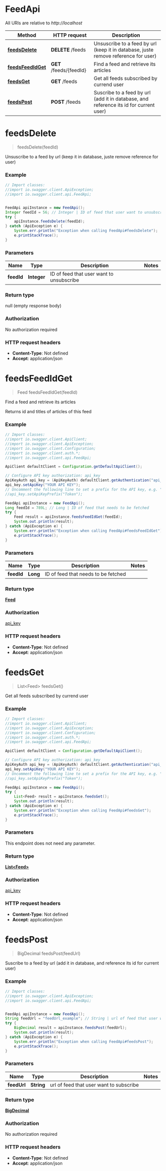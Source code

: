 # FeedApi

All URIs are relative to *http://localhost*

Method | HTTP request | Description
------------- | ------------- | -------------
[**feedsDelete**](FeedApi.md#feedsDelete) | **DELETE** /feeds | Unsuscribe to a feed by url (keep it in database, juste remove reference for user)
[**feedsFeedIdGet**](FeedApi.md#feedsFeedIdGet) | **GET** /feeds/{feedId} | Find a feed and retrieve its articles
[**feedsGet**](FeedApi.md#feedsGet) | **GET** /feeds | Get all feeds subscribed by currend user
[**feedsPost**](FeedApi.md#feedsPost) | **POST** /feeds | Suscribe to a feed by url (add it in database, and reference its id for current user)


<a name="feedsDelete"></a>
# **feedsDelete**
> feedsDelete(feedId)

Unsuscribe to a feed by url (keep it in database, juste remove reference for user)

### Example
```java
// Import classes:
//import io.swagger.client.ApiException;
//import io.swagger.client.api.FeedApi;


FeedApi apiInstance = new FeedApi();
Integer feedId = 56; // Integer | ID of feed that user want to unsubscribe
try {
    apiInstance.feedsDelete(feedId);
} catch (ApiException e) {
    System.err.println("Exception when calling FeedApi#feedsDelete");
    e.printStackTrace();
}
```

### Parameters

Name | Type | Description  | Notes
------------- | ------------- | ------------- | -------------
 **feedId** | **Integer**| ID of feed that user want to unsubscribe |

### Return type

null (empty response body)

### Authorization

No authorization required

### HTTP request headers

 - **Content-Type**: Not defined
 - **Accept**: application/json

<a name="feedsFeedIdGet"></a>
# **feedsFeedIdGet**
> Feed feedsFeedIdGet(feedId)

Find a feed and retrieve its articles

Returns id and titles of articles of this feed

### Example
```java
// Import classes:
//import io.swagger.client.ApiClient;
//import io.swagger.client.ApiException;
//import io.swagger.client.Configuration;
//import io.swagger.client.auth.*;
//import io.swagger.client.api.FeedApi;

ApiClient defaultClient = Configuration.getDefaultApiClient();

// Configure API key authorization: api_key
ApiKeyAuth api_key = (ApiKeyAuth) defaultClient.getAuthentication("api_key");
api_key.setApiKey("YOUR API KEY");
// Uncomment the following line to set a prefix for the API key, e.g. "Token" (defaults to null)
//api_key.setApiKeyPrefix("Token");

FeedApi apiInstance = new FeedApi();
Long feedId = 789L; // Long | ID of feed that needs to be fetched
try {
    Feed result = apiInstance.feedsFeedIdGet(feedId);
    System.out.println(result);
} catch (ApiException e) {
    System.err.println("Exception when calling FeedApi#feedsFeedIdGet");
    e.printStackTrace();
}
```

### Parameters

Name | Type | Description  | Notes
------------- | ------------- | ------------- | -------------
 **feedId** | **Long**| ID of feed that needs to be fetched |

### Return type

[**Feed**](Feed.md)

### Authorization

[api_key](../README.md#api_key)

### HTTP request headers

 - **Content-Type**: Not defined
 - **Accept**: application/json

<a name="feedsGet"></a>
# **feedsGet**
> List&lt;Feed&gt; feedsGet()

Get all feeds subscribed by currend user

### Example
```java
// Import classes:
//import io.swagger.client.ApiClient;
//import io.swagger.client.ApiException;
//import io.swagger.client.Configuration;
//import io.swagger.client.auth.*;
//import io.swagger.client.api.FeedApi;

ApiClient defaultClient = Configuration.getDefaultApiClient();

// Configure API key authorization: api_key
ApiKeyAuth api_key = (ApiKeyAuth) defaultClient.getAuthentication("api_key");
api_key.setApiKey("YOUR API KEY");
// Uncomment the following line to set a prefix for the API key, e.g. "Token" (defaults to null)
//api_key.setApiKeyPrefix("Token");

FeedApi apiInstance = new FeedApi();
try {
    List<Feed> result = apiInstance.feedsGet();
    System.out.println(result);
} catch (ApiException e) {
    System.err.println("Exception when calling FeedApi#feedsGet");
    e.printStackTrace();
}
```

### Parameters
This endpoint does not need any parameter.

### Return type

[**List&lt;Feed&gt;**](Feed.md)

### Authorization

[api_key](../README.md#api_key)

### HTTP request headers

 - **Content-Type**: Not defined
 - **Accept**: application/json

<a name="feedsPost"></a>
# **feedsPost**
> BigDecimal feedsPost(feedUrl)

Suscribe to a feed by url (add it in database, and reference its id for current user)

### Example
```java
// Import classes:
//import io.swagger.client.ApiException;
//import io.swagger.client.api.FeedApi;


FeedApi apiInstance = new FeedApi();
String feedUrl = "feedUrl_example"; // String | url of feed that user want to subscribe
try {
    BigDecimal result = apiInstance.feedsPost(feedUrl);
    System.out.println(result);
} catch (ApiException e) {
    System.err.println("Exception when calling FeedApi#feedsPost");
    e.printStackTrace();
}
```

### Parameters

Name | Type | Description  | Notes
------------- | ------------- | ------------- | -------------
 **feedUrl** | **String**| url of feed that user want to subscribe |

### Return type

[**BigDecimal**](BigDecimal.md)

### Authorization

No authorization required

### HTTP request headers

 - **Content-Type**: Not defined
 - **Accept**: application/json

